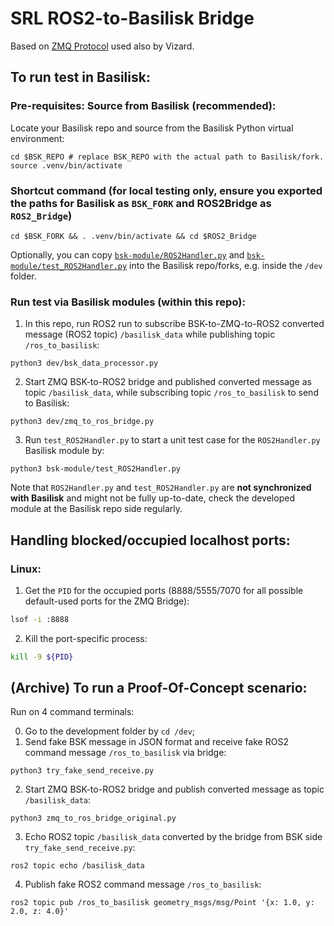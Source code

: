 # SRL ROS2-to-Basilisk Bridge
Based on [ZMQ Protocol](https://zguide.zeromq.org/docs/chapter2/#Handling-Errors-and-ETERM) used also by Vizard.

## To run test in Basilisk:
### Pre-requisites: Source from Basilisk (recommended):
Locate your Basilisk repo and source from the Basilisk Python virtual environment:
```
cd $BSK_REPO # replace BSK_REPO with the actual path to Basilisk/fork.
source .venv/bin/activate
```

### Shortcut command (for local testing only, ensure you __exported__ the paths for **Basilisk** as `BSK_FORK` and **ROS2Bridge** as `ROS2_Bridge`)
```
cd $BSK_FORK && . .venv/bin/activate && cd $ROS2_Bridge
```

Optionally, you can copy [`bsk-module/ROS2Handler.py`](bsk-module/ROS2Handler.py) and [`bsk-module/test_ROS2Handler.py`](bsk-module/test_ROS2Handler.py) into the Basilisk repo/forks, e.g. inside the `/dev` folder.

### Run test via Basilisk modules (within this repo):

1. In this repo, run ROS2 run to subscribe BSK-to-ZMQ-to-ROS2 converted message (ROS2 topic) `/basilisk_data` while publishing topic `/ros_to_basilisk`:
```
python3 dev/bsk_data_processor.py
```

2. Start ZMQ BSK-to-ROS2 bridge and published converted message as topic `/basilisk_data`, while subscribing topic `/ros_to_basilisk` to send to Basilisk:
```
python3 dev/zmq_to_ros_bridge.py
```
3. Run `test_ROS2Handler.py` to start a unit test case for the `ROS2Handler.py` Basilisk module by:
```
python3 bsk-module/test_ROS2Handler.py
```

Note that `ROS2Handler.py` and `test_ROS2Handler.py` are **not synchronized with Basilisk** and might not be fully up-to-date, check the developed module at the Basilisk repo side regularly.


## Handling blocked/occupied localhost ports:
### Linux:
1. Get the `PID` for the occupied ports (8888/5555/7070 for all possible default-used ports for the ZMQ Bridge):
```bash
lsof -i :8888
```
2. Kill the port-specific process:
```bash
kill -9 ${PID}
```

## (Archive) To run a Proof-Of-Concept scenario:
Run on 4 command terminals:

0. Go to the development folder by `cd /dev`;
1. Send fake BSK message in JSON format and receive fake ROS2 command message `/ros_to_basilisk` via bridge:
```
python3 try_fake_send_receive.py
```
2. Start ZMQ BSK-to-ROS2 bridge and publish converted message as topic `/basilisk_data`:
```
python3 zmq_to_ros_bridge_original.py
```
3. Echo ROS2 topic `/basilisk_data` converted by the bridge from BSK side `try_fake_send_receive.py`:
```
ros2 topic echo /basilisk_data
```
4. Publish fake ROS2 command message `/ros_to_basilisk`:
```
ros2 topic pub /ros_to_basilisk geometry_msgs/msg/Point '{x: 1.0, y: 2.0, z: 4.0}'
```
